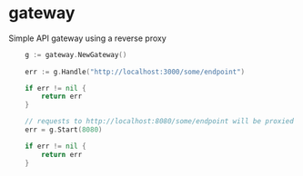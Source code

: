 # gateway
Simple API gateway using a reverse proxy

```go
    g := gateway.NewGateway()
    
    err := g.Handle("http://localhost:3000/some/endpoint")

    if err != nil {
        return err
    }

    // requests to http://localhost:8080/some/endpoint will be proxied to http://localhost:3000/some/endpoint
    err = g.Start(8080)

    if err != nil {
        return err
    }
```
